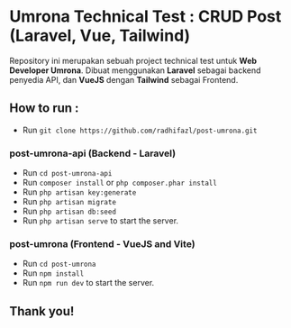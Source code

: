 # Umrona Technical Test : CRUD Post (Laravel, Vue, Tailwind)
Repository ini merupakan sebuah project technical test untuk **Web Developer Umrona**. Dibuat menggunakan **Laravel** sebagai backend penyedia API,
dan **VueJS** dengan **Tailwind** sebagai Frontend.

## How to run :
- Run `git clone https://github.com/radhifazl/post-umrona.git`

### post-umrona-api (Backend - Laravel)
- Run `cd post-umrona-api`
- Run `composer install` or `php composer.phar install`
- Run `php artisan key:generate`
- Run `php artisan migrate`
- Run `php artisan db:seed`
- Run `php artisan serve` to start the server.

### post-umrona (Frontend - VueJS and Vite)
- Run `cd post-umrona`
- Run `npm install`
- Run `npm run dev` to start the server.

## Thank you!
